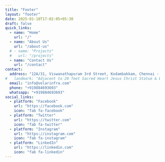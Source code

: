 ```yaml
---
title: "Footer"
layout: "footer"
date: 2025-01-10T17:02:05+05:30
draft: false
quick_links:
  - name: "Home"
    url: "/"
  - name: "About Us"
    url: "/about-us"
  # - name: "Projects"
  #   url: "/projects"
  - name: "Contact Us"
    url: "/contact"
contact:
  address: "12A/31, Viswanathapuram 3rd Street, Kodambakkam, Chennai - 600024"
#   landmark: "Adjacent to 20 feet Sacred Heart Jesus Christ Statue & Egmore Police Museum."
  email: "info@velarinfra.com"
  phone: "+919884693693"
  whatsapp: "+919884693693"
social_links:
  - platform: "Facebook"
    url: "https://facebook.com"
    icon: "fab fa-facebook"
  - platform: "Twitter"
    url: "https://twitter.com"
    icon: "fab fa-twitter"
  - platform: "Instagram"
    url: "https://instagram.com"
    icon: "fab fa-instagram"
  - platform: "LinkedIn"
    url: "https://linkedin.com"
    icon: "fab fa-linkedin"
---
```

